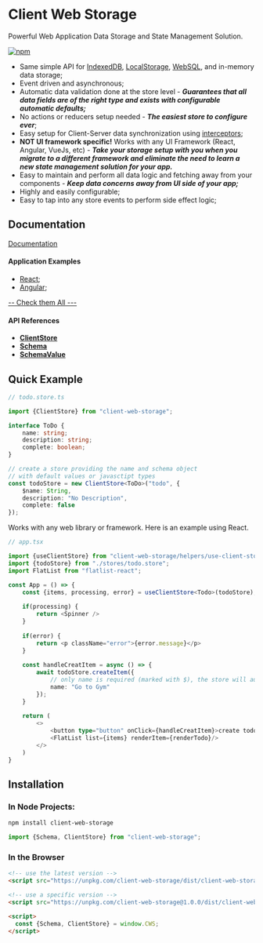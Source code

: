 # Client Web Storage
Powerful Web Application Data Storage and State Management Solution.

[![npm](https://img.shields.io/npm/v/client-web-storage)](https://www.npmjs.com/package/client-web-storage)

- Same simple API for [IndexedDB](), [LocalStorage](), [WebSQL](), and in-memory data storage;
- Event driven and asynchronous;
- Automatic data validation done at the store level - ***Guarantees that all data fields are of the right type and exists with configurable automatic defaults;***
- No actions or reducers setup needed - ***The easiest store to configure ever***;
- Easy setup for Client-Server data synchronization using [interceptors]();
- **NOT UI framework specific!** Works with any UI Framework (React, Angular, VueJs, etc) - ***Take your storage setup with you when you migrate to a different framework and eliminate the need to learn a new state management solution for your app.***
- Easy to maintain and perform all data logic and fetching away from your components - ***Keep data concerns away from UI side of your app;***
- Highly and easily configurable;
- Easy to tap into any store events to perform side effect logic;

## Documentation

[Documentation](https://github.com/beforesemicolon/client-web-storage/blob/main/documentation/docs.md)

#### Application Examples
- [React](https://github.com/beforesemicolon/client-web-storage-project-examples/tree/main/react);
- [Angular](https://github.com/beforesemicolon/client-web-storage-project-examples/tree/main/angular);

[-- Check them All ---](https://github.com/beforesemicolon/client-web-storage-project-examples)

#### API References
- **[ClientStore](https://github.com/beforesemicolon/client-web-storage/blob/main/documentation/api-references/ClientStore.md)**
- **[Schema](https://github.com/beforesemicolon/client-web-storage/blob/main/documentation/api-references/Schema.md)**
- **[SchemaValue](https://github.com/beforesemicolon/client-web-storage/blob/main/documentation/api-references/SchemaValue.md)**

## Quick Example

```ts
// todo.store.ts

import {ClientStore} from "client-web-storage";

interface ToDo {
    name: string;
    description: string;
    complete: boolean;
}

// create a store providing the name and schema object
// with default values or javasctipt types
const todoStore = new ClientStore<ToDo>("todo", {
    $name: String,
    description: "No Description",
    complete: false
});
```

Works with any web library or framework. Here is an example using React.

```ts
// app.tsx

import {useClientStore} from "client-web-storage/helpers/use-client-store";
import {todoStore} from "./stores/todo.store";
import FlatList from "flatlist-react";

const App = () => {
    const {items, processing, error} = useClientStore<Todo>(todoStore);
		
    if(processing) {
        return <Spinner />
    }
    
    if(error) {
        return <p className="error">{error.message}</p>
    }
	
    const handleCreatItem = async () => {
        await todoStore.createItem({
            // only name is required (marked with $), the store will auto fill the other fields with defaults
            name: "Go to Gym" 
        });
    }
    
    return (
        <>
            <button type="button" onClick={handleCreatItem}>create todo</button>
            <FlatList list={items} renderItem={renderTodo}/>
        </>
    )
}
```

## Installation

### In Node Projects:

```bash
npm install client-web-storage
```

```js
import {Schema, ClientStore} from "client-web-storage";
```

### In the Browser

```html
<!-- use the latest version -->
<script src="https://unpkg.com/client-web-storage/dist/client-web-storage.min.js"></script>

<!-- use a specific version -->
<script src="https://unpkg.com/client-web-storage@1.0.0/dist/client-web-storage.min.js"></script>
```

```html
<script>
  const {Schema, ClientStore} = window.CWS;
</script>
```
